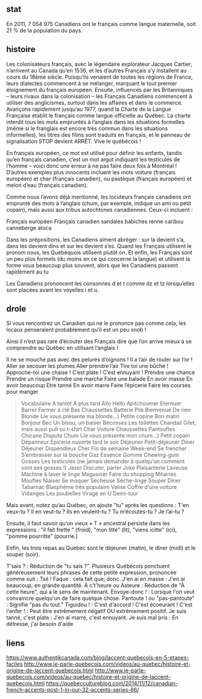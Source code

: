 ## stat

En 2011, 7 054 975 Canadiens ont le français comme langue maternelle, soit 21 % de la population du pays.

## histoire

Les colonisateurs français, avec le légendaire explorateur Jacques Cartier, n’arrivent au Canada qu’en 1536, et les d’autres Français s’y installent au cours du 18ème siècle. Puisqu’ils venaient de toutes les régions de France, leurs dialectes commencent à se mélanger, marquant le tout premier éloignement du français européen. Ensuite, influencés par les Britanniques – leurs rivaux dans la colonisation – les Français Canadiens commencent à utiliser des anglicismes, surtout dans les affaires et dans le commerce. Avançons rapidement jusqu’au 1977, quand la Charte de la Langue Française établit le français comme langue officielle au Québec. La charte interdit tous les mots empruntés à l’anglais dans les situations formelles (même si le franglais est encore très commun dans les situations informelles), les titres des films sont traduits en français, et le panneau de signalisation STOP devient ARRÊT. Vive le québécois !

En français européen, ce mot est utilisé pour définir les enfants, tandis qu’en français canadien, c’est un mot argot indiquant les testicules de l’homme – voici donc une erreur à ne pas faire deux fois à Montréal ! D’autres exemples plus innocents incluent les mots voiture (français européen) et char (français canadien), ou pastèque (français européen) et melon d’eau (français canadien).

Comme nous l’avons déjà mentionné, les locuteurs français canadiens ont emprunté des mots à l’anglais (chum, par exemple, indique un ami ou petit copain), mais aussi aux tribus autochtones canadiennes. Ceux-ci incluent :

Français européen	Français canadien
sandales	babiches
renne	caribou
canneberge	atoca

Dans les prépositions, les Canadiens aiment abréger : sur la devient s’a, dans les devient dins et sur les devient s’es. Quand les Français utilisent le pronom nous, les Québéquois utilisent plutôt on. Et enfin, les Français sont un peu plus formels (du moins en ce qui concerne la langue) et utilisent la forme vous beaucoup plus souvent, alors que les Canadiens passent rapidement au tu

Les Canadiens prononcent les consonnes d et t comme dz et tz lorsqu’elles sont placées avant les voyelles i et u.

## drole

Si vous rencontrez un Canadien qui ne le prononce pas comme cela, les locaux penseraient probablement qu’il est un peu snob !

Ainsi il n’est pas rare d’écouter des Français dire que l’on arrive mieux à se comprendre au Québec en utilisant l’anglais !

Il ne se mouche pas avec des pelures d’oignons !	Il a l’air de rouler sur l’or !
Aller se secouer les plumes	Aller prendre l’air
Tire toi une bûche !	Approche-toi une chaise !
C’est plate !	C’est ennuyant !
Prendre une chance	Prendre un risque
Prendre une marche	Faire une balade
En avoir masse	En avoir beaucoup
Etre tanné	En avoir marre
Faire l’épicerie	Faire les courses pour manger
> Vocabulaire
A tantôt	A plus tard
Allo	Hello
Apitchoumer	Eternuer
Barrer	Fermer à clé
Bas	Chaussettes
Batterie	Pile
Bienvenue	De rien
Blonde (Je vous présente ma blonde…)	Petite copine
Bon matin	Bonjour
Bec	Un bisou, un baiser
Bécosses	Les toilettes
Chandail	Gilet, mais aussi pull ou t-shirt
Char	Voiture
Chaussettes	Pantoufles
Chicane	Dispute
Chum (Je vous présente mon chum…)	Petit copain
Dépanneur	Epicerie ouverte tard le soir
Déjeuner	Petit-déjeuner
Diner	Déjeuner
Dispendieux	Cher
Fin de semaine	Week-end
Se frencher	S’embrasser sur la bouche
Gaz	Essence
Gomme	Chewing-gum
Gosses	Les testicules (ne jamais demander à quelqu’un comment vont ses gosses !)
Jaser	Discuter, parler
Joke	Plaisanterie
Laveuse	Machine à laver le linge
Magasiner	Faire du shopping
Mitaines	Moufles
Niaiser	Se moquer
Sécheuse	Sèche-linge
Souper	Diner
Tabarnac	Blasphème très populaire
Valise	Coffre d’une voiture
Vidanges	Les poubelles
Virage en U	Demi-tour

Mais avant, notez qu’au Québec, on ajoute "tu" après les questions : T'en veux-tu ? Il en veut-tu ? Ils en veulent-tu ? Tu m’écoutes-tu ? Je l’ai-tu ?

Ensuite, il faut savoir qu’un vieux « T » ancestral persiste dans les expressions : "il fait frette " (froid), "mon litte" (lit), "viens icitte" (ici), "pomme pourritte" (pourrie.)

Enfin, les trois repas au Québec sont le déjeuner (matin), le dîner (midi) et le souper (soir).

T'sais ? : Réduction de "tu sais ?". Plusieurs Québécois ponctuent généreusement leurs phrases de cette petite expression, prononcée comme suit : Tsé !
Faque : cela fait que; donc.
J'en ai en masse : J'en ai beaucoup, en grande quantité.
À c't'heure ou Asteure : Réduction de "À cette heure", qui a le sens de maintenant.
Envoye-donc ! : Lorsque l'on veut convaincre quelqu'un de faire quelque chose.
Pantoute ! ou "pas-pantoute" : Signifie "pas du tout."
Tiguidou ! : C'est d'accord !
C'est écoeurant ! C'est l'enfer ! : Peut être extrêmement négatif OU extrêmement positif.
Je suis tanné, c'est plate : J'en ai marre, c'est ennuyant.
Je suis mal pris : En détresse, j'ai besoin d'aide

## liens

https://www.authentikcanada.com/blog/laccent-quebecois-en-5-etapes-faciles
http://www.je-parle-quebecois.com/videos/au-quebec/histoire-et-origine-de-laccent-quebecois.html
http://www.je-parle-quebecois.com/videos/au-quebec/histoire-et-origine-de-laccent-quebecois.html
https://quebeccultureblog.com/2014/11/12/canadian-french-accents-post-1-in-our-32-accents-series-86/
